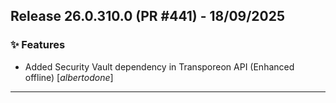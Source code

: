 ## Release 26.0.310.0 (PR #441) - 18/09/2025
### ✨ Features
  * Added Security Vault dependency in Transporeon API (Enhanced offline) [*albertodone*]

---


